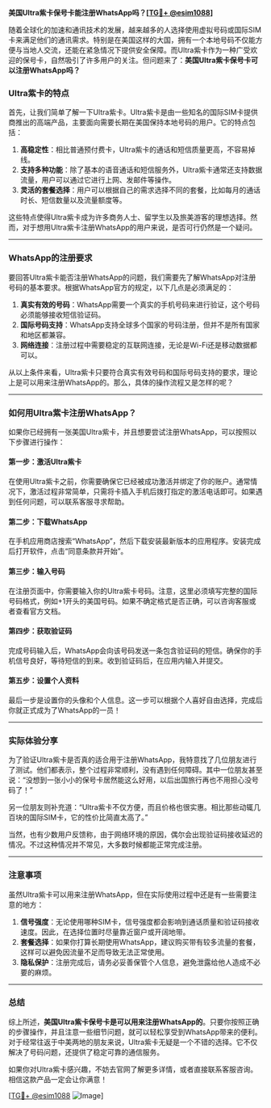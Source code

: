 **美国Ultra紫卡保号卡能注册WhatsApp吗？[[TG💪+ @esim1088](https://t.me/s/esim1088)]**

随着全球化的加速和通讯技术的发展，越来越多的人选择使用虚拟号码或国际SIM卡来满足他们的通讯需求。特别是在美国这样的大国，拥有一个本地号码不仅能方便与当地人交流，还能在紧急情况下提供安全保障。而Ultra紫卡作为一种广受欢迎的保号卡，自然吸引了许多用户的关注。但问题来了：**美国Ultra紫卡保号卡可以注册WhatsApp吗？**

### Ultra紫卡的特点

首先，让我们简单了解一下Ultra紫卡。Ultra紫卡是由一些知名的国际SIM卡提供商推出的高端产品，主要面向需要长期在美国保持本地号码的用户。它的特点包括：

1. **高稳定性**：相比普通预付费卡，Ultra紫卡的通话和短信质量更高，不容易掉线。
2. **支持多种功能**：除了基本的语音通话和短信服务外，Ultra紫卡通常还支持数据流量，用户可以通过它进行上网、发邮件等操作。
3. **灵活的套餐选择**：用户可以根据自己的需求选择不同的套餐，比如每月的通话时长、短信数量以及流量额度等。

这些特点使得Ultra紫卡成为许多商务人士、留学生以及旅美游客的理想选择。然而，对于想用Ultra紫卡注册WhatsApp的用户来说，是否可行仍然是一个疑问。

---

### WhatsApp的注册要求

要回答Ultra紫卡能否注册WhatsApp的问题，我们需要先了解WhatsApp对注册号码的基本要求。根据WhatsApp官方的规定，以下几点是必须满足的：

1. **真实有效的号码**：WhatsApp需要一个真实的手机号码来进行验证，这个号码必须能够接收短信验证码。
2. **国际号码支持**：WhatsApp支持全球多个国家的号码注册，但并不是所有国家和地区都兼容。
3. **网络连接**：注册过程中需要稳定的互联网连接，无论是Wi-Fi还是移动数据都可以。

从以上条件来看，Ultra紫卡只要符合真实有效号码和国际号码支持的要求，理论上是可以用来注册WhatsApp的。那么，具体的操作流程又是怎样的呢？

---

### 如何用Ultra紫卡注册WhatsApp？

如果你已经拥有一张美国Ultra紫卡，并且想要尝试注册WhatsApp，可以按照以下步骤进行操作：

#### 第一步：激活Ultra紫卡
在使用Ultra紫卡之前，你需要确保它已经被成功激活并绑定了你的账户。通常情况下，激活过程非常简单，只需将卡插入手机后拨打指定的激活电话即可。如果遇到任何问题，可以联系客服寻求帮助。

#### 第二步：下载WhatsApp
在手机应用商店搜索“WhatsApp”，然后下载安装最新版本的应用程序。安装完成后打开软件，点击“同意条款并开始”。

#### 第三步：输入号码
在注册页面中，你需要输入你的Ultra紫卡号码。注意，这里必须填写完整的国际号码格式，例如+1开头的美国号码。如果不确定格式是否正确，可以咨询客服或者查看官方文档。

#### 第四步：获取验证码
完成号码输入后，WhatsApp会向该号码发送一条包含验证码的短信。确保你的手机信号良好，等待短信的到来。收到验证码后，在应用内输入并提交。

#### 第五步：设置个人资料
最后一步是设置你的头像和个人信息。这一步可以根据个人喜好自由选择，完成后你就正式成为了WhatsApp的一员！

---

### 实际体验分享

为了验证Ultra紫卡是否真的适合用于注册WhatsApp，我特意找了几位朋友进行了测试。他们都表示，整个过程非常顺利，没有遇到任何障碍。其中一位朋友甚至说：“没想到一张小小的保号卡居然能这么好用，以后出国旅行再也不用担心没号码了！”

另一位朋友则补充道：“Ultra紫卡不仅方便，而且价格也很实惠。相比那些动辄几百块的国际SIM卡，它的性价比简直太高了。”

当然，也有少数用户反馈称，由于网络环境的原因，偶尔会出现验证码接收延迟的情况。不过这种情况并不常见，大多数时候都能正常完成注册。

---

### 注意事项

虽然Ultra紫卡可以用来注册WhatsApp，但在实际使用过程中还是有一些需要注意的地方：

1. **信号强度**：无论使用哪种SIM卡，信号强度都会影响到通话质量和验证码接收速度。因此，在选择位置时尽量靠近窗户或开阔地带。
2. **套餐选择**：如果你打算长期使用WhatsApp，建议购买带有较多流量的套餐，这样可以避免因流量不足而导致无法正常使用。
3. **隐私保护**：注册完成后，请务必妥善保管个人信息，避免泄露给他人造成不必要的麻烦。

---

### 总结

综上所述，**美国Ultra紫卡保号卡是可以用来注册WhatsApp的**。只要你按照正确的步骤操作，并且注意一些细节问题，就可以轻松享受到WhatsApp带来的便利。对于经常往返于中美两地的朋友来说，Ultra紫卡无疑是一个不错的选择。它不仅解决了号码问题，还提供了稳定可靠的通信服务。

如果你对Ultra紫卡感兴趣，不妨去官网了解更多详情，或者直接联系客服咨询。相信这款产品一定会让你满意！

[[TG💪+ @esim1088](https://t.me/s/esim1088) ![Image](https://i.postimg.cc/4NQfJmqS/Snipaste-2025-05-13-00-14-12.png)]